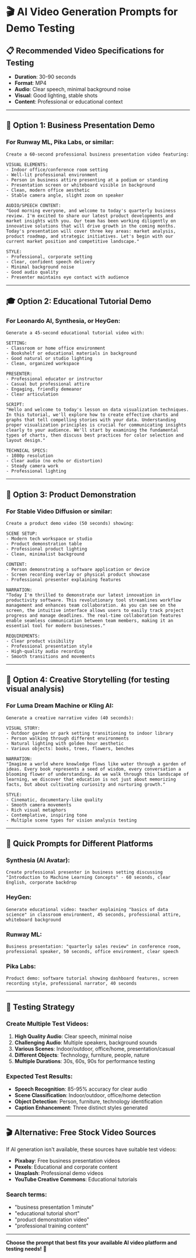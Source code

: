 # 🎬 AI Video Generation Prompts for Demo Testing

## 📋 **Recommended Video Specifications for Testing**
- **Duration**: 30-90 seconds
- **Format**: MP4
- **Audio**: Clear speech, minimal background noise
- **Visual**: Good lighting, stable shots
- **Content**: Professional or educational context

---

## 🎯 **Option 1: Business Presentation Demo**

### For Runway ML, Pika Labs, or similar:

```
Create a 60-second professional business presentation video featuring:

VISUAL ELEMENTS:
- Indoor office/conference room setting
- Well-lit professional environment
- Person in business attire presenting at a podium or standing
- Presentation screen or whiteboard visible in background
- Clean, modern office aesthetic
- Stable camera angle, slight zoom on speaker

AUDIO/SPEECH CONTENT:
"Good morning everyone, and welcome to today's quarterly business review. I'm excited to share our latest product developments and market insights with you. Our team has been working diligently on innovative solutions that will drive growth in the coming months. Today's presentation will cover three key areas: market analysis, product roadmap, and strategic initiatives. Let's begin with our current market position and competitive landscape."

STYLE:
- Professional, corporate setting
- Clear, confident speech delivery
- Minimal background noise
- Good audio quality
- Presenter maintains eye contact with audience
```

---

## 🎓 **Option 2: Educational Tutorial Demo**

### For Leonardo AI, Synthesia, or HeyGen:

```
Generate a 45-second educational tutorial video with:

SETTING:
- Classroom or home office environment
- Bookshelf or educational materials in background
- Good natural or studio lighting
- Clean, organized workspace

PRESENTER:
- Professional educator or instructor
- Casual but professional attire
- Engaging, friendly demeanor
- Clear articulation

SCRIPT:
"Hello and welcome to today's lesson on data visualization techniques. In this tutorial, we'll explore how to create effective charts and graphs that tell compelling stories with your data. Understanding proper visualization principles is crucial for communicating insights clearly to your audience. We'll start by examining the fundamental types of charts, then discuss best practices for color selection and layout design."

TECHNICAL SPECS:
- 1080p resolution
- Clear audio (no echo or distortion)
- Steady camera work
- Professional lighting
```

---

## 🏢 **Option 3: Product Demonstration**

### For Stable Video Diffusion or similar:

```
Create a product demo video (50 seconds) showing:

SCENE SETUP:
- Modern tech workspace or studio
- Product demonstration table
- Professional product lighting
- Clean, minimalist background

CONTENT:
- Person demonstrating a software application or device
- Screen recording overlay or physical product showcase
- Professional presenter explaining features

NARRATION:
"Today I'm thrilled to demonstrate our latest innovation in productivity software. This revolutionary tool streamlines workflow management and enhances team collaboration. As you can see on the screen, the intuitive interface allows users to easily track project progress and manage deadlines. The real-time collaboration features enable seamless communication between team members, making it an essential tool for modern businesses."

REQUIREMENTS:
- Clear product visibility
- Professional presentation style
- High-quality audio recording
- Smooth transitions and movements
```

---

## 🎪 **Option 4: Creative Storytelling (for testing visual analysis)**

### For Luma Dream Machine or Kling AI:

```
Generate a creative narrative video (40 seconds):

VISUAL STORY:
- Outdoor garden or park setting transitioning to indoor library
- Person walking through different environments
- Natural lighting with golden hour aesthetic
- Various objects: books, trees, flowers, benches

NARRATION:
"Imagine a world where knowledge flows like water through a garden of ideas. Every book represents a seed of wisdom, every conversation a blooming flower of understanding. As we walk through this landscape of learning, we discover that education is not just about memorizing facts, but about cultivating curiosity and nurturing growth."

STYLE:
- Cinematic, documentary-like quality
- Smooth camera movements
- Rich visual metaphors
- Contemplative, inspiring tone
- Multiple scene types for vision analysis testing
```

---

## 🎨 **Quick Prompts for Different Platforms**

### **Synthesia (AI Avatar):**
```
Create professional presenter in business setting discussing "Introduction to Machine Learning Concepts" - 60 seconds, clear English, corporate backdrop
```

### **HeyGen:**
```
Generate educational video: teacher explaining "basics of data science" in classroom environment, 45 seconds, professional attire, whiteboard background
```

### **Runway ML:**
```
Business presentation: "quarterly sales review" in conference room, professional speaker, 50 seconds, office environment, clear speech
```

### **Pika Labs:**
```
Product demo: software tutorial showing dashboard features, screen recording style, professional narrator, 40 seconds
```

---

## 🔧 **Testing Strategy**

### **Create Multiple Test Videos:**
1. **High Quality Audio**: Clear speech, minimal noise
2. **Challenging Audio**: Multiple speakers, background sounds
3. **Various Scenes**: Indoor/outdoor, office/home, presentation/casual
4. **Different Objects**: Technology, furniture, people, nature
5. **Multiple Durations**: 30s, 60s, 90s for performance testing

### **Expected Test Results:**
- **Speech Recognition**: 85-95% accuracy for clear audio
- **Scene Classification**: Indoor/outdoor, office/home detection
- **Object Detection**: Person, furniture, technology identification
- **Caption Enhancement**: Three distinct styles generated

---

## 🎬 **Alternative: Free Stock Video Sources**

If AI generation isn't available, these sources have suitable test videos:

- **Pixabay**: Free business presentation videos
- **Pexels**: Educational and corporate content
- **Unsplash**: Professional demo videos
- **YouTube Creative Commons**: Educational tutorials

### Search terms:
- "business presentation 1 minute"
- "educational tutorial short"
- "product demonstration video"
- "professional training content"

---

**Choose the prompt that best fits your available AI video platform and testing needs!** 🚀
